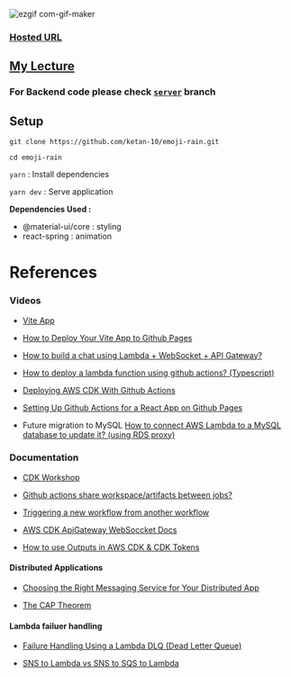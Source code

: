 
![ezgif com-gif-maker](https://user-images.githubusercontent.com/35309821/129491883-bdece1cb-be6c-4b8a-86b0-67fc0c3a9a02.gif)

### [Hosted URL](https://ketan-10.github.io/emoji-rain/)

## [My Lecture](https://youtu.be/-wMsctEBC0w)

### For Backend code please check [`server`](https://github.com/ketan-10/emoji-rain/tree/server) branch

## Setup

`git clone https://github.com/ketan-10/emoji-rain.git`

`cd emoji-rain`

`yarn` : Install dependencies

`yarn dev` : Serve application


**Dependencies Used :**

- @material-ui/core : styling
- react-spring : animation 


# References

### Videos

- [Vite App](https://www.youtube.com/watch?v=9zySeP5vH9c&ab_channel=JasonLengstorf)

- [How to Deploy Your Vite App to Github Pages](https://www.youtube.com/watch?v=yo2bMGnIKE8&ab_channel=LearnVue)

- [How to build a chat using Lambda + WebSocket + API Gateway?](https://www.youtube.com/watch?v=BcWD-M2PJ-8&ab_channel=BiteSizeAcademy)

- [How to deploy a lambda function using github actions? (Typescript)](https://www.youtube.com/watch?v=UQiRhKgQ5X0&ab_channel=BiteSizeAcademy)

- [Deploying AWS CDK With Github Actions](https://www.youtube.com/watch?v=KCp6BmUGBHc&ab_channel=MichaelLevan)

- [Setting Up Github Actions for a React App on Github Pages](https://www.youtube.com/watch?v=N63C0mkFDFw&ab_channel=Keith%2CtheCoder)

- Future migration to MySQL [How to connect AWS Lambda to a MySQL database to update it? (using RDS proxy)](https://youtu.be/jOLgUjcTFEI) 

### Documentation

- [CDK Workshop](https://cdkworkshop.com/)

- [Github actions share workspace/artifacts between jobs?](https://stackoverflow.com/questions/57498605/github-actions-share-workspace-artifacts-between-jobs)

- [Triggering a new workflow from another workflow](https://stackoverflow.com/questions/60418323/triggering-a-new-workflow-from-another-workflow)

- [AWS CDK ApiGateway WebSoccket Docs](https://docs.aws.amazon.com/cdk/api/latest/docs/aws-apigatewayv2-readme.html#websocket-api)

- [How to use Outputs in AWS CDK & CDK Tokens](https://bobbyhadz.com/blog/aws-cdk-outputs)

#### Distributed Applications

- [Choosing the Right Messaging Service for Your Distributed App](https://youtu.be/4-JmX6MIDDI)

- [The CAP Theorem](https://youtu.be/k-Yaq8AHlFA) 

#### Lambda failuer handling

- [Failure Handling Using a Lambda DLQ (Dead Letter Queue)](https://youtu.be/nqQh2KmHiLY)

- [SNS to Lambda vs SNS to SQS to Lambda](https://stackoverflow.com/questions/42656485/sns-to-lambda-vs-sns-to-sqs-to-lambda)
